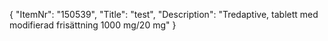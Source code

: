 {
  "ItemNr": "150539",
  "Title": "test",
  "Description": "Tredaptive, tablett med modifierad frisättning 1000 mg/20 mg"
}